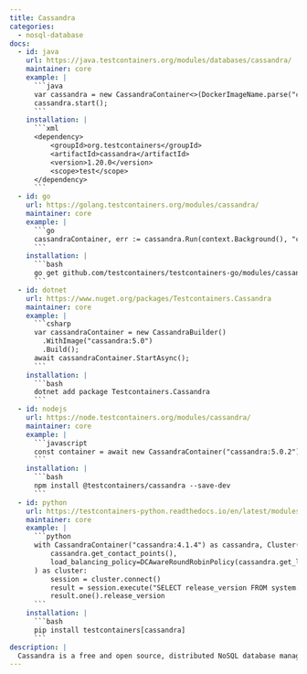 ```yaml
---
title: Cassandra
categories:
  - nosql-database
docs:
  - id: java
    url: https://java.testcontainers.org/modules/databases/cassandra/
    maintainer: core
    example: |
      ```java
      var cassandra = new CassandraContainer<>(DockerImageName.parse("cassandra:3.11.2"));
      cassandra.start();
      ```
    installation: |
      ```xml
      <dependency>
          <groupId>org.testcontainers</groupId>
          <artifactId>cassandra</artifactId>
          <version>1.20.0</version>
          <scope>test</scope>
      </dependency>
      ```
  - id: go
    url: https://golang.testcontainers.org/modules/cassandra/
    maintainer: core
    example: |
      ```go
      cassandraContainer, err := cassandra.Run(context.Background(), "cassandra:4.1.3")
      ```
    installation: |
      ```bash
      go get github.com/testcontainers/testcontainers-go/modules/cassandra
      ```
  - id: dotnet
    url: https://www.nuget.org/packages/Testcontainers.Cassandra
    maintainer: core
    example: |
      ```csharp
      var cassandraContainer = new CassandraBuilder()
        .WithImage("cassandra:5.0")
        .Build();
      await cassandraContainer.StartAsync();
      ```
    installation: |
      ```bash
      dotnet add package Testcontainers.Cassandra
      ```
  - id: nodejs
    url: https://node.testcontainers.org/modules/cassandra/
    maintainer: core
    example: |
      ```javascript
      const container = await new CassandraContainer("cassandra:5.0.2").start();
      ```
    installation: |
      ```bash
      npm install @testcontainers/cassandra --save-dev
      ```
  - id: python
    url: https://testcontainers-python.readthedocs.io/en/latest/modules/cassandra/README.html
    maintainer: core
    example: |
      ```python
      with CassandraContainer("cassandra:4.1.4") as cassandra, Cluster(
          cassandra.get_contact_points(),
          load_balancing_policy=DCAwareRoundRobinPolicy(cassandra.get_local_datacenter()),
      ) as cluster:
          session = cluster.connect()
          result = session.execute("SELECT release_version FROM system.local;")
          result.one().release_version
      ```
    installation: |
      ```bash
      pip install testcontainers[cassandra]
      ```
description: |
  Cassandra is a free and open source, distributed NoSQL database management system. It is designed to handle large amounts of data across many commodity servers, providing high availability with no single point of failure.
---
```


